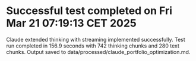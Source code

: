 # Successful test completed on Fri Mar 21 07:19:13 CET 2025

Claude extended thinking with streaming implemented successfully. Test run completed in 156.9 seconds with 742 thinking chunks and 280 text chunks. Output saved to data/processed/claude_portfolio_optimization.md.

